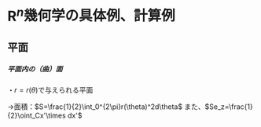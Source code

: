 # $\bm{R}^n$幾何学の具体例、計算例

## 平面

##### 平面内の（曲）面

・$r=r(\theta)$で与えられる平面

→面積：$S=\frac{1}{2}\int_0^{2\pi}r(\theta)^2d\theta$
また、$Se_z=\frac{1}{2}\oint_Cx'\times dx'$